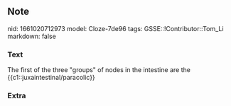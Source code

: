 ## Note
nid: 1661020712973
model: Cloze-7de96
tags: GSSE::!Contributor::Tom_Li
markdown: false

### Text
The first of the three "groups" of nodes in the intestine are the {{c1::juxaintestinal/paracolic}}

### Extra

